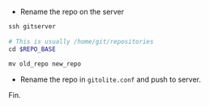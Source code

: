 *   Rename the repo on the server

```bash
ssh gitserver  
  
# This is usually /home/git/repositories  
cd $REPO_BASE  
  
mv old_repo new_repo
```

*   Rename the repo in `gitolite.conf` and push to server.

Fin.
